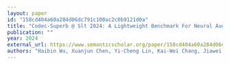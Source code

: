 ```yaml
---
layout: paper
id: "158cd404a60a284d06dc791c100ac2c0b9121d0a"
title: "Codec-Superb @ Slt 2024: A Lightweight Benchmark For Neural Audio Codec Models"
publication: ""
year: 2024
external_url: https://www.semanticscholar.org/paper/158cd404a60a284d06dc791c100ac2c0b9121d0a
authors: "Haibin Wu, Xuanjun Chen, Yi-Cheng Lin, Kai-Wei Chang, Jiawei Du, Ke-Han Lu, Alexander H. Liu, Ho-Lam Chung, Yuan-Kuei Wu, Dongchao Yang, Songxiang Liu, Yi-Chiao Wu, Xu Tan, James Glass, Shinji Watanabe, Hung-yi Lee"
---
```

